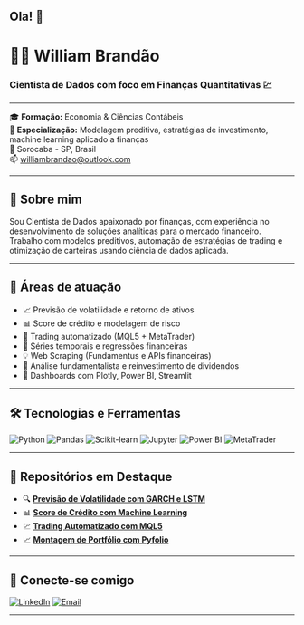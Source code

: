 ## Ola! 👋

<!--
**William-Brandao/William-Brandao** is a ✨ _special_ ✨ repository because its `README.md` (this file) appears on your GitHub profile.

Here are some ideas to get you started:

- 🔭 I’m currently working on ...
- 🌱 I’m currently learning ...
- 👯 I’m looking to collaborate on ...
- 🤔 I’m looking for help with ...
- 💬 Ask me about ...
- 📫 How to reach me: ...
- 😄 Pronouns: ...
- ⚡ Fun fact: ...
-->

# 👨‍💼 William Brandão

### Cientista de Dados com foco em Finanças Quantitativas 💹

---

🎓 **Formação:** Economia & Ciências Contábeis  
🔬 **Especialização:** Modelagem preditiva, estratégias de investimento, machine learning aplicado a finanças  
📍 Sorocaba - SP, Brasil  
📫 williambrandao@outlook.com

---

## 🚀 Sobre mim

Sou Cientista de Dados apaixonado por finanças, com experiência no desenvolvimento de soluções analíticas para o mercado financeiro.  
Trabalho com modelos preditivos, automação de estratégias de trading e otimização de carteiras usando ciência de dados aplicada.

---

## 🧠 Áreas de atuação

- 📈 Previsão de volatilidade e retorno de ativos
- 📊 Score de crédito e modelagem de risco
- 🤖 Trading automatizado (MQL5 + MetaTrader)
- 🧮 Séries temporais e regressões financeiras
- 💡 Web Scraping (Fundamentus e APIs financeiras)
- 🧾 Análise fundamentalista e reinvestimento de dividendos
- 🧰 Dashboards com Plotly, Power BI, Streamlit

---

## 🛠️ Tecnologias e Ferramentas

![Python](https://img.shields.io/badge/Python-%2314354C.svg?style=for-the-badge&logo=python&logoColor=white)
![Pandas](https://img.shields.io/badge/Pandas-%23150458.svg?style=for-the-badge&logo=pandas&logoColor=white)
![Scikit-learn](https://img.shields.io/badge/Scikit--learn-F7931E?style=for-the-badge&logo=scikit-learn&logoColor=white)
![Jupyter](https://img.shields.io/badge/Jupyter-F37626.svg?style=for-the-badge&logo=Jupyter&logoColor=white)
![Power BI](https://img.shields.io/badge/Power_BI-F2C811?style=for-the-badge&logo=powerbi&logoColor=black)
![MetaTrader](https://img.shields.io/badge/MetaTrader-005F99?style=for-the-badge&logo=metatrader&logoColor=white)

---

## 📂 Repositórios em Destaque

- 🔍 **[Previsão de Volatilidade com GARCH e LSTM](#)**  
- 📊 **[Score de Crédito com Machine Learning](#)**  
- 💹 **[Trading Automatizado com MQL5](#)**  
- 📈 **[Montagem de Portfólio com Pyfolio](#)**

---

## 🤝 Conecte-se comigo

[![LinkedIn](https://img.shields.io/badge/-LinkedIn-%230077B5?style=for-the-badge&logo=linkedin&logoColor=white)](https://linkedin.com/in/seuusuario)
[![Email](https://img.shields.io/badge/-Email-%23D14836?style=for-the-badge&logo=gmail&logoColor=white)](mailto:williambrandao@outlook.com)

---
